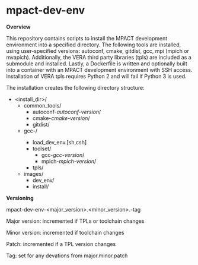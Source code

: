 # mpact-dev-env
<b>Overview</b>

This repository contains scripts to install the MPACT development environment into a specified directory. The following tools are installed, using user-specified versions: autoconf, cmake, gitdist, gcc, mpi (mpich or mvapich). Additionally, the VERA third party libraries (tpls) are included as a submodule and installed. Lastly, a Dockerfile is written and optionally built into a container with an MPACT development environment with SSH access. Installation of VERA tpls requires Python 2 and will fail if Python 3 is used.

The installation creates the following directory structure:

* <install_dir>/
  * common_tools/
    * autoconf-<i>autoconf-version</i>/
    * cmake-<i>cmake-version</i>/
    * gitdist/
  * gcc-<gcc-version>/
    * load_dev_env.[sh,csh]
    * toolset/
      * gcc-<i>gcc-version</i>/
      * mpich-<i>mpich-version</i>/
    * tpls/
  * images/
    * dev_env/
    * install/

    
<b>Versioning</b>

mpact-dev-env-<major_version>.<minor_version>.<patch>-tag

Major version: incremented if TPLs or toolchain changes

Minor version: incremented if toolchain changes

Patch: incremented if a TPL version changes

Tag: set for any devations from major.minor.patch
